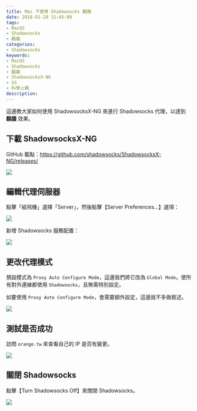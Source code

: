 ```yaml
---
title: Mac 下使用 Shadowsocks 翻牆
date: 2018-01-20 15:45:09
tags:
- MacOS
- Shadowsocks
- 翻牆
categories:
- Shadowsocks
keywords:
- MacOS
- Shadowsocks
- 翻牆
- ShadowsocksX-NG
- SS
- 科學上網
description:
---
```

這邊教大家如何使用 ShadowsocksX-NG 來進行 Shadowsocks 代理，以達到 **翻牆** 效果。
<!-- more -->
## 下載 ShadowsocksX-NG
GitHub 載點：https://github.com/shadowsocks/ShadowsocksX-NG/releases/

![](https://imgur.com/rputoJL.png)

## 編輯代理伺服器
點擊「紙飛機」選擇「Server」，然後點擊【Server Preferences...】選項：

![](https://i.imgur.com/PjwfSrC.png)

新增 Shadowsocks 服務配置：

![](https://i.imgur.com/BQM68VU.png)

## 更改代理模式
預設模式為 ```Proxy Auto Configure Mode```，這邊我們將它改為 ```Global Mode```，使所有對外連線都使用 ```Shadowsocks```，且無需特別設定。

如要使用 ```Proxy Auto Configure Mode```，會需要額外設定，這邊就不多做敘述。

![](https://i.imgur.com/FnjA0Up.png)

## 測試是否成功
訪問 ```orange.tw``` 來查看自己的 IP 是否有變更。

![](https://i.imgur.com/5q9MBsg.png)

## 關閉 Shadowsocks
點擊【Turn Shadowsocks Off】來關閉 Shadowsocks。

![](https://imgur.com/k4WvIRT.png)